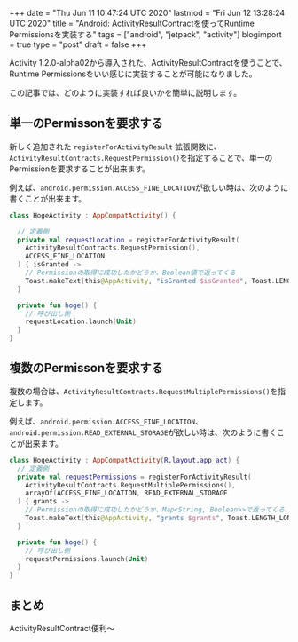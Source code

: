 +++
date = "Thu Jun 11 10:47:24 UTC 2020"
lastmod = "Fri Jun 12 13:28:24 UTC 2020"
title = "Android: ActivityResultContractを使ってRuntime Permissionsを実装する"
tags = ["android", "jetpack", "activity"]
blogimport = true
type = "post"
draft = false
+++

Activity 1.2.0-alpha02から導入された、ActivityResultContractを使うことで、Runtime Permissionsをいい感じに実装することが可能になりました。

この記事では、どのように実装すれば良いかを簡単に説明します。

## 単一のPermissonを要求する

新しく追加された `registerForActivityResult` 拡張関数に、`ActivityResultContracts.RequestPermission()`を指定することで、単一のPermissionを要求することが出来ます。

例えば、`android.permission.ACCESS_FINE_LOCATION`が欲しい時は、次のように書くことが出来ます。

```kotlin
class HogeActivity : AppCompatActivity() {

  // 定義側
  private val requestLocation = registerForActivityResult(
    ActivityResultContracts.RequestPermission(),
    ACCESS_FINE_LOCATION
  ) { isGranted ->
    // Permissionの取得に成功したかどうか、Boolean値で返ってくる
    Toast.makeText(this@AppActivity, "isGranted $isGranted", Toast.LENGTH_LONG).show()
  }

  private fun hoge() {
    // 呼び出し側
    requestLocation.launch(Unit)
  }
}
```

## 複数のPermissonを要求する

複数の場合は、`ActivityResultContracts.RequestMultiplePermissions()`を指定します。

例えば、`android.permission.ACCESS_FINE_LOCATION`、`android.permission.READ_EXTERNAL_STORAGE`が欲しい時は、次のように書くことが出来ます。

```kotlin
class HogeActivity : AppCompatActivity(R.layout.app_act) {
  // 定義側
  private val requestPermissions = registerForActivityResult(
    ActivityResultContracts.RequestMultiplePermissions(),
    arrayOf(ACCESS_FINE_LOCATION, READ_EXTERNAL_STORAGE
  ) { grants ->
    // Permissionの取得に成功したかどうか、Map<String, Boolean>>で返ってくる
    Toast.makeText(this@AppActivity, "grants $grants", Toast.LENGTH_LONG).show()
  }

  private fun hoge() {
    // 呼び出し側
    requestPermissions.launch(Unit)
  }
}
```

## まとめ

ActivityResultContract便利〜
